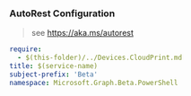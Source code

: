 ### AutoRest Configuration

> see https://aka.ms/autorest

``` yaml
require:
  - $(this-folder)/../Devices.CloudPrint.md
title: $(service-name)
subject-prefix: 'Beta'
namespace: Microsoft.Graph.Beta.PowerShell
```
